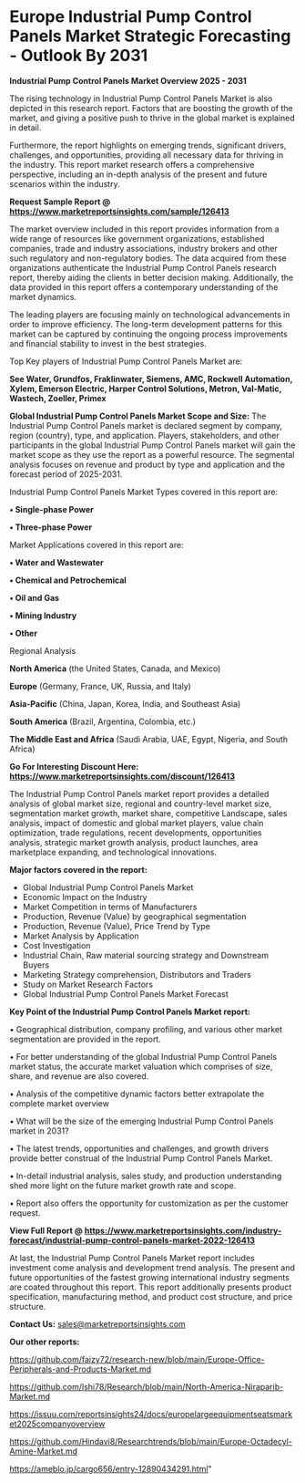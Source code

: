 # Europe Industrial Pump Control Panels Market Strategic Forecasting - Outlook By 2031

<Strong> Industrial Pump Control Panels Market Overview 2025 - 2031</strong>

The rising technology in Industrial Pump Control Panels Market is also depicted in this research report. Factors that are boosting the growth of the market, and giving a positive push to thrive in the global market is explained in detail.

Furthermore, the report highlights on emerging trends, significant drivers, challenges, and opportunities, providing all necessary data for thriving in the industry. This report market research offers a comprehensive perspective, including an in-depth analysis of the present and future scenarios within the industry.

<strong>Request Sample Report @ <a href=https://www.marketreportsinsights.com/sample/126413>https://www.marketreportsinsights.com/sample/126413</a></strong>

The market overview included in this report provides information from a wide range of resources like government organizations, established companies, trade and industry associations, industry brokers and other such regulatory and non-regulatory bodies. The data acquired from these organizations authenticate the Industrial Pump Control Panels research report, thereby aiding the clients in better decision making. Additionally, the data provided in this report offers a contemporary understanding of the market dynamics.

The leading players are focusing mainly on technological advancements in order to improve efficiency. The long-term development patterns for this market can be captured by continuing the ongoing process improvements and financial stability to invest in the best strategies.

Top Key players of Industrial Pump Control Panels Market are:

<strong>See Water, Grundfos, Fraklinwater, Siemens, AMC, Rockwell Automation, Xylem, Emerson Electric, Harper Control Solutions, Metron, Val-Matic, Wastech, Zoeller, Primex</strong>

<strong><b>Global Industrial Pump Control Panels Market Scope and Size:</b></strong>
The Industrial Pump Control Panels market is declared segment by company, region (country), type, and application. Players, stakeholders, and other participants in the global Industrial Pump Control Panels market will gain the market scope as they use the report as a powerful resource. The segmental analysis focuses on revenue and product by type and application and the forecast period of 2025-2031.

Industrial Pump Control Panels Market Types covered in this report are:

<strong>• Single-phase Power

• Three-phase Power</strong>

Market Applications covered in this report are:

<strong>• Water and Wastewater

• Chemical and Petrochemical

• Oil and Gas

• Mining Industry

• Other</strong> 

Regional Analysis

<strong>North America</strong> (the United States, Canada, and Mexico)

<strong>Europe</strong> (Germany, France, UK, Russia, and Italy)

<strong>Asia-Pacific</strong> (China, Japan, Korea, India, and Southeast Asia)

<strong>South America</strong> (Brazil, Argentina, Colombia, etc.)

<strong>The Middle East and Africa</strong> (Saudi Arabia, UAE, Egypt, Nigeria, and South Africa)

<strong>Go For Interesting Discount Here: <a href=https://www.marketreportsinsights.com/discount/126413>https://www.marketreportsinsights.com/discount/126413</a></strong>

The Industrial Pump Control Panels market report provides a detailed analysis of global market size, regional and country-level market size, segmentation market growth, market share, competitive Landscape, sales analysis, impact of domestic and global market players, value chain optimization, trade regulations, recent developments, opportunities analysis, strategic market growth analysis, product launches, area marketplace expanding, and technological innovations.

<strong><b>Major factors covered in the report:</b></strong>
<ul>
  <li>Global Industrial Pump Control Panels Market </li>
  <li>Economic Impact on the Industry</li>
  <li>Market Competition in terms of Manufacturers</li>
  <li>Production, Revenue (Value) by geographical segmentation</li>
  <li>Production, Revenue (Value), Price Trend by Type</li>
  <li>Market Analysis by Application</li>
  <li>Cost Investigation</li>
  <li>Industrial Chain, Raw material sourcing strategy and Downstream Buyers</li>
  <li>Marketing Strategy comprehension, Distributors and Traders</li>
  <li>Study on Market Research Factors</li>
  <li>Global Industrial Pump Control Panels Market Forecast</li>
</ul>

<strong><b>Key Point of the Industrial Pump Control Panels Market report:</b></strong>

• Geographical distribution, company profiling, and various other market segmentation are provided in the report.

• For better understanding of the global Industrial Pump Control Panels market status, the accurate market valuation which comprises of size, share, and revenue are also covered.

• Analysis of the competitive dynamic factors better extrapolate the complete market overview

• What will be the size of the emerging Industrial Pump Control Panels market in 2031?

• The latest trends, opportunities and challenges, and growth drivers provide better construal of the Industrial Pump Control Panels Market.

• In-detail industrial analysis, sales study, and production understanding shed more light on the future market growth rate and scope.

• Report also offers the opportunity for customization as per the customer request.

<strong><b>View Full Report @ <a href=https://www.marketreportsinsights.com/industry-forecast/industrial-pump-control-panels-market-2022-126413>https://www.marketreportsinsights.com/industry-forecast/industrial-pump-control-panels-market-2022-126413</a></b></strong>


At last, the Industrial Pump Control Panels Market report includes investment come analysis and development trend analysis. The present and future opportunities of the fastest growing international industry segments are coated throughout this report. This report additionally presents product specification, manufacturing method, and product cost structure, and price structure.

<strong>Contact Us:</strong>
sales@marketreportsinsights.com

<strong>Our other reports:</strong>

<a href=https://github.com/faizy72/research-new/blob/main/Europe-Office-Peripherals-and-Products-Market.md>https://github.com/faizy72/research-new/blob/main/Europe-Office-Peripherals-and-Products-Market.md</a>

<a href=https://github.com/Ishi78/Research/blob/main/North-America-Niraparib-Market.md>https://github.com/Ishi78/Research/blob/main/North-America-Niraparib-Market.md</a>

<a href=https://issuu.com/reportsinsights24/docs/europelargeequipmentseatsmarket2025companyoverview>https://issuu.com/reportsinsights24/docs/europelargeequipmentseatsmarket2025companyoverview</a>

<a href=https://github.com/Hindavi8/Researchtrends/blob/main/Europe-Octadecyl-Amine-Market.md>https://github.com/Hindavi8/Researchtrends/blob/main/Europe-Octadecyl-Amine-Market.md</a>

<a href=https://ameblo.jp/cargo656/entry-12890434291.html>https://ameblo.jp/cargo656/entry-12890434291.html</a>"
